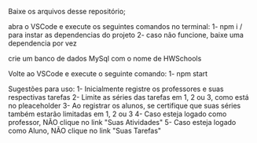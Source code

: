 Baixe os arquivos desse repositório;

abra o VSCode e execute os seguintes comandos no terminal:
  1- npm i / para instar as dependencias do projeto
  2- caso não funcione, baixe uma dependencia por vez
  
 crie um banco de dados MySql com o nome de HWSchools
 
 Volte ao VSCode e execute o seguinte comando:
  1- npm start
  
 Sugestões para uso:
 1- Inicialmente registre os professores e suas respectivas tarefas
 2- Limite as séries das tarefas em 1, 2 ou 3, como está no pleaceholder
 3- Ao registrar os alunos, se certifique que suas séries também estarão limitadas em 1, 2 ou 3
 4- Caso esteja logado como professor, NÃO clique no link "Suas Atividades"
 5- Caso esteja logado como Aluno, NÃO clique no link "Suas Tarefas"
